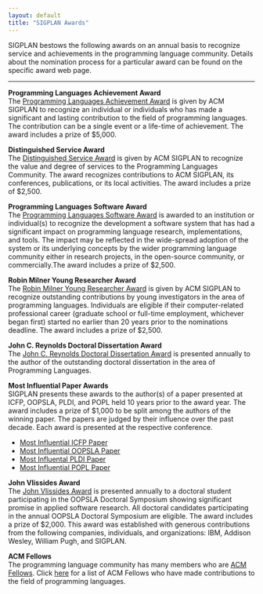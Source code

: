 ```yaml
---
layout: default
title: "SIGPLAN Awards"
---
```

SIGPLAN bestows the following awards on an annual basis to
recognize service and achievements in the programming language
community. Details about the nomination process for a particular
award can be found on the specific award web page.

* * * * *

**Programming Languages Achievement Award**  
The
[Programming Languages Achievement Award](/Awards/Achievement) is
given by ACM SIGPLAN to recognize an individual or individuals who
has made a significant and lasting contribution to the field of
programming languages. The contribution can be a single event or a
life-time of achievement. The award includes a prize of $5,000.

**Distinguished Service Award**  
The
[Distinguished Service Award](/Awards/Service) is given by ACM
SIGPLAN to recognize the value and degree of services to the
Programming Languages Community. The award recognizes contributions
to ACM SIGPLAN, its conferences, publications, or its local
activities. The award includes a prize of $2,500.

**Programming Languages Software Award**  
The
[Programming Languages Software Award](/Awards/Software) is
awarded to an institution or individual(s) to recognize the
development a software system that has had a significant impact on
programming language research, implementations, and tools. The
impact may be reflected in the wide-spread adoption of the system
or its underlying concepts by the wider programming language
community either in research projects, in the open-source
community, or commercially.The award includes a prize of $2,500.

**Robin Milner Young Researcher Award**  
The
[Robin Milner Young Researcher Award](/Awards/Milner) 
is given by ACM SIGPLAN to
recognize outstanding contributions by young investigators in the
area of programming languages. Individuals are eligible if their
computer-related professional career (graduate school or full-time
employment, whichever began first) started no earlier than 20 years
prior to the nominations deadline. The award includes a prize of $2,500.

**John C. Reynolds Doctoral Dissertation Award**  
The
[John C. Reynolds Doctoral Dissertation Award](/Awards/Dissertation) is presented
annually to the author of the outstanding doctoral dissertation in
the area of Programming Languages.

**Most Influential Paper Awards**  
SIGPLAN presents these awards
to the author(s) of a paper presented at ICFP, OOPSLA, PLDI, and
POPL held 10 years prior to the award year. The award includes a
prize of $1,000 to be split among the authors of the winning paper.
The papers are judged by their influence over the past decade. Each
award is presented at the respective conference.

-   [Most Influential ICFP Paper](/Awards/ICFP)
-   [Most Influential OOPSLA Paper](/Awards/OOPSLA)
-   [Most Influental PLDI Paper](/Awards/PLDI)
-   [Most Influential POPL Paper](/Awards/POPL)


**John Vlissides Award**  
The
[John Vlissides Award](/Awards/Vlissides) is presented annually
to a doctoral student participating in the OOPSLA Doctoral
Symposium showing significant promise in applied software research.
All doctoral candidates participating in the annual OOPSLA Doctoral
Symposium are eligible. The award includes a prize of $2,000. This
award was established with generous contributions from the
following companies, individuals, and organizations: IBM, Addison
Wesley, William Pugh, and SIGPLAN.

**ACM Fellows**  
The programming language community has many members who are
[ACM Fellows](http://fellows.acm.org/). Click
[here](/Awards/ACMFellows) for a list of ACM Fellows who have made
contributions to the field of programming languages.
